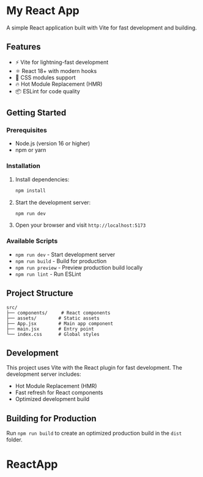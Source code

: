 # My React App

A simple React application built with Vite for fast development and building.

## Features

- ⚡️ Vite for lightning-fast development
- ⚛️ React 18+ with modern hooks
- 🎨 CSS modules support
- 🔥 Hot Module Replacement (HMR)
- 📦 ESLint for code quality

## Getting Started

### Prerequisites

- Node.js (version 16 or higher)
- npm or yarn

### Installation

1. Install dependencies:
   ```bash
   npm install
   ```

2. Start the development server:
   ```bash
   npm run dev
   ```

3. Open your browser and visit `http://localhost:5173`

### Available Scripts

- `npm run dev` - Start development server
- `npm run build` - Build for production
- `npm run preview` - Preview production build locally
- `npm run lint` - Run ESLint

## Project Structure

```
src/
├── components/     # React components
├── assets/        # Static assets
├── App.jsx        # Main app component
├── main.jsx       # Entry point
└── index.css      # Global styles
```

## Development

This project uses Vite with the React plugin for fast development. The development server includes:

- Hot Module Replacement (HMR)
- Fast refresh for React components
- Optimized development build

## Building for Production

Run `npm run build` to create an optimized production build in the `dist` folder.
# ReactApp
